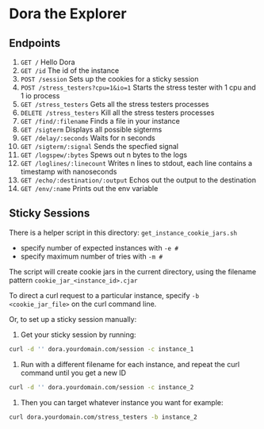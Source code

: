 # Dora the Explorer

## Endpoints

1. `GET /` Hello Dora
1. `GET /id` The id of the instance
1. `POST /session` Sets up the cookies for a sticky session
1. `POST /stress_testers?cpu=1&io=1` Starts the stress tester with 1 cpu and 1 io process
1. `GET /stress_testers` Gets all the stress testers processes
1. `DELETE /stress_testers` Kill all the stress testers processes
1. `GET /find/:filename` Finds a file in your instance
1. `GET /sigterm` Displays all possible sigterms
1. `GET /delay/:seconds` Waits for n seconds
1. `GET /sigterm/:signal` Sends the specfied signal
1. `GET /logspew/:bytes` Spews out n bytes to the logs
1. `GET /loglines/:linecount` Writes n lines to stdout, each line contains a timestamp with nanoseconds
1. `GET /echo/:destination/:output` Echos out the output to the destination
1. `GET /env/:name` Prints out the env variable

## Sticky Sessions

There is a helper script in this directory: `get_instance_cookie_jars.sh`

- specify number of expected instances with `-e #`
- specify maximum number of tries with `-m #`

The script will create cookie jars in the current directory, using the filename pattern `cookie_jar_<instance_id>.cjar`

To direct a curl request to a particular instance, specify `-b <cookie_jar_file>` on the curl command line.

Or, to set up a sticky session manually:

1. Get your sticky session by running:
```bash
curl -d '' dora.yourdomain.com/session -c instance_1
```
1. Run with a different filename for each instance, and repeat the curl command until you get a new ID
```bash
curl -d '' dora.yourdomain.com/session -c instance_2
```
1. Then you can target whatever instance you want for example:
```bash
curl dora.yourdomain.com/stress_testers -b instance_2
```

